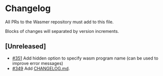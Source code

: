 # Changelog

All PRs to the Wasmer repository must add to this file.

Blocks of changes will separated by version increments.

## **[Unreleased]**
- [#351](https://github.com/wasmerio/wasmer/pull/351) Add hidden option to specify wasm program name (can be used to improve error messages)
- [#349](https://github.com/wasmerio/wasmer/pull/349) Add [CHANGELOG.md](https://github.com/wasmerio/wasmer/blob/master/CHANGELOG.md).
